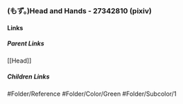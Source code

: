 ### (もず。)Head and Hands - 27342810 (pixiv)
#### Links
##### Parent Links
[[Head]]
##### Children Links
#Folder/Reference
#Folder/Color/Green
#Folder/Subcolor/1
